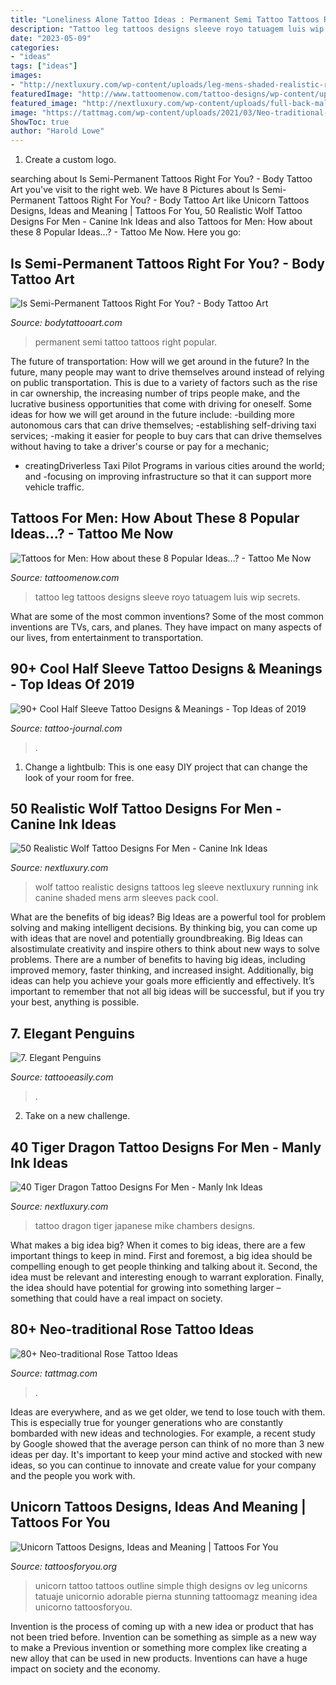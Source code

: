 ```yaml
---
title: "Loneliness Alone Tattoo Ideas : Permanent Semi Tattoo Tattoos Right Popular"
description: "Tattoo leg tattoos designs sleeve royo tatuagem luis wip secrets"
date: "2023-05-09"
categories:
- "ideas"
tags: ["ideas"]
images:
- "http://nextluxury.com/wp-content/uploads/leg-mens-shaded-realistic-running-wolf-tattoo.jpg"
featuredImage: "http://www.tattoomenow.com/tattoo-designs/wp-content/uploads/2012/06/tatuagem_luis_royo_secrets_tattoo_leg_sleeve_wip.jpg"
featured_image: "http://nextluxury.com/wp-content/uploads/full-back-male-tiger-dragon-tattoo-design-inspiration.jpg"
image: "https://tattmag.com/wp-content/uploads/2021/03/Neo-traditional-Rose-Tattoo-76.jpg"
ShowToc: true
author: "Harold Lowe"
---
```



1. Create a custom logo.

	

		
searching about Is Semi-Permanent Tattoos Right For You? - Body Tattoo Art you've visit to the right web. We have 8 Pictures about Is Semi-Permanent Tattoos Right For You? - Body Tattoo Art like Unicorn Tattoos Designs, Ideas and Meaning | Tattoos For You, 50 Realistic Wolf Tattoo Designs For Men - Canine Ink Ideas and also Tattoos for Men: How about these 8 Popular Ideas...? - Tattoo Me Now. Here you go:
		
    
## Is Semi-Permanent Tattoos Right For You? - Body Tattoo Art

<img loading=lazy src="https://www.bodytattooart.com/wp-content/uploads/2020/09/semi-permanent-tattoo-0081.jpg" onerror="this.onerror=null;this.src='https://tse3.mm.bing.net/th?id=OIP.VtnAuBOCYYoMhHuqAfPuIgHaJ4&amp;pid=15.1';" alt="Is Semi-Permanent Tattoos Right For You? - Body Tattoo Art">

_Source: bodytattooart.com_

>permanent semi tattoo tattoos right popular. 

	

The future of transportation: How will we get around in the future?
In the future, many people may want to drive themselves around instead of relying on public transportation. This is due to a variety of factors such as the rise in car ownership, the increasing number of trips people make, and the lucrative business opportunities that come with driving for oneself. 
Some ideas for how we will get around in the future include: 
-building more autonomous cars that can drive themselves; 
-establishing self-driving taxi services; 
-making it easier for people to buy cars that can drive themselves without having to take a driver's course or pay for a mechanic; 
- creatingDriverless Taxi Pilot Programs in various cities around the world; and 
-focusing on improving infrastructure so that it can support more vehicle traffic.

    
## Tattoos For Men: How About These 8 Popular Ideas...? - Tattoo Me Now

<img loading=lazy src="http://www.tattoomenow.com/tattoo-designs/wp-content/uploads/2012/06/tatuagem_luis_royo_secrets_tattoo_leg_sleeve_wip.jpg" onerror="this.onerror=null;this.src='https://tse3.mm.bing.net/th?id=OIP.v7stdbPzTNpJnUqaux3lsAAAAA&amp;pid=15.1';" alt="Tattoos for Men: How about these 8 Popular Ideas...? - Tattoo Me Now">

_Source: tattoomenow.com_

>tattoo leg tattoos designs sleeve royo tatuagem luis wip secrets. 

	

What are some of the most common inventions?
Some of the most common inventions are TVs, cars, and planes. They have impact on many aspects of our lives, from entertainment to transportation.

    
## 90+ Cool Half Sleeve Tattoo Designs &amp; Meanings - Top Ideas Of 2019

<img loading=lazy src="https://tattoo-journal.com/wp-content/uploads/2015/08/half-sleeve-tattoo-41.jpg" onerror="this.onerror=null;this.src='https://tse2.mm.bing.net/th?id=OIP.1SQftPeCKZULZDTWzZPSjAHaHa&amp;pid=15.1';" alt="90+ Cool Half Sleeve Tattoo Designs &amp; Meanings - Top Ideas of 2019">

_Source: tattoo-journal.com_

>. 

	

1. Change a lightbulb: This is one easy DIY project that can change the look of your room for free.

    
## 50 Realistic Wolf Tattoo Designs For Men - Canine Ink Ideas

<img loading=lazy src="http://nextluxury.com/wp-content/uploads/leg-mens-shaded-realistic-running-wolf-tattoo.jpg" onerror="this.onerror=null;this.src='https://tse3.mm.bing.net/th?id=OIP.KX-9vs_9b-ldM2uGGfcEDgAAAA&amp;pid=15.1';" alt="50 Realistic Wolf Tattoo Designs For Men - Canine Ink Ideas">

_Source: nextluxury.com_

>wolf tattoo realistic designs tattoos leg sleeve nextluxury running ink canine shaded mens arm sleeves pack cool. 

	

What are the benefits of big ideas?
Big Ideas are a powerful tool for problem solving and making intelligent decisions. By thinking big, you can come up with ideas that are novel and potentially groundbreaking. Big Ideas can alsostimulate creativity and inspire others to think about new ways to solve problems.
There are a number of benefits to having big ideas, including improved memory, faster thinking, and increased insight. Additionally, big ideas can help you achieve your goals more efficiently and effectively. It’s important to remember that not all big ideas will be successful, but if you try your best, anything is possible.

    
## 7. Elegant Penguins

<img loading=lazy src="http://www.tattooeasily.com/wp-content/uploads/2017/02/5200217-penguin-tattoos.jpg" onerror="this.onerror=null;this.src='https://tse3.mm.bing.net/th?id=OIP.FoOc3I7f6VXJacpbp9UMpQHaHa&amp;pid=15.1';" alt="7. Elegant Penguins">

_Source: tattooeasily.com_

>. 

	

2. Take on a new challenge.

    
## 40 Tiger Dragon Tattoo Designs For Men - Manly Ink Ideas

<img loading=lazy src="http://nextluxury.com/wp-content/uploads/full-back-male-tiger-dragon-tattoo-design-inspiration.jpg" onerror="this.onerror=null;this.src='https://tse3.mm.bing.net/th?id=OIP.RIXYvhC0gn7p6ZiUE--x0QHaHa&amp;pid=15.1';" alt="40 Tiger Dragon Tattoo Designs For Men - Manly Ink Ideas">

_Source: nextluxury.com_

>tattoo dragon tiger japanese mike chambers designs. 

	

What makes a big idea big?
When it comes to big ideas, there are a few important things to keep in mind. First and foremost, a big idea should be compelling enough to get people thinking and talking about it. Second, the idea must be relevant and interesting enough to warrant exploration. Finally, the idea should have potential for growing into something larger – something that could have a real impact on society.

    
## 80+ Neo-traditional Rose Tattoo Ideas

<img loading=lazy src="https://tattmag.com/wp-content/uploads/2021/03/Neo-traditional-Rose-Tattoo-76.jpg" onerror="this.onerror=null;this.src='https://tse2.mm.bing.net/th?id=OIP.QgcQ73o14rmj0vapDMektwHaJ3&amp;pid=15.1';" alt="80+ Neo-traditional Rose Tattoo Ideas">

_Source: tattmag.com_

>. 

	

Ideas are everywhere, and as we get older, we tend to lose touch with them. This is especially true for younger generations who are constantly bombarded with new ideas and technologies. For example, a recent study by Google showed that the average person can think of no more than 3 new ideas per day. It's important to keep your mind active and stocked with new ideas, so you can continue to innovate and create value for your company and the people you work with.

    
## Unicorn Tattoos Designs, Ideas And Meaning | Tattoos For You

<img loading=lazy src="https://www.tattoosforyou.org/wp-content/uploads/2016/05/Simple-Unicorn-Tattoos.jpg" onerror="this.onerror=null;this.src='https://tse2.mm.bing.net/th?id=OIP.i-3A_QkOY0LFr5PZ7lTfuAHaHa&amp;pid=15.1';" alt="Unicorn Tattoos Designs, Ideas and Meaning | Tattoos For You">

_Source: tattoosforyou.org_

>unicorn tattoo tattoos outline simple thigh designs ov leg unicorns tatuaje unicornio adorable pierna stunning tattoomagz meaning idea unicorno tattoosforyou. 

	

Invention is the process of coming up with a new idea or product that has not been tried before. Invention can be something as simple as a new way to make a Previous invention or something more complex like creating a new alloy that can be used in new products. Inventions can have a huge impact on society and the economy.

